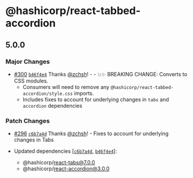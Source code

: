 # @hashicorp/react-tabbed-accordion

## 5.0.0

### Major Changes

- [#300](https://github.com/hashicorp/react-components/pull/300) [`b46f4e4`](https://github.com/hashicorp/react-components/commit/b46f4e41301f6450afa22a3795194941fccd9dae) Thanks [@zchsh](https://github.com/zchsh)! - - 💥✨ BREAKING CHANGE: Converts to CSS modules.
  - Consumers will need to remove any `@hashicorp/react-tabbed-accordion/style.css` imports.
  - Includes fixes to account for underlying changes in `tabs` and `accordion` dependencies

### Patch Changes

- [#296](https://github.com/hashicorp/react-components/pull/296) [`c6b7a4d`](https://github.com/hashicorp/react-components/commit/c6b7a4dc80319d92f694773517d822f0566b229a) Thanks [@zchsh](https://github.com/zchsh)! - Fixes to account for underlying changes in Tabs

- Updated dependencies [[`c6b7a4d`](https://github.com/hashicorp/react-components/commit/c6b7a4dc80319d92f694773517d822f0566b229a), [`b46f4e4`](https://github.com/hashicorp/react-components/commit/b46f4e41301f6450afa22a3795194941fccd9dae)]:
  - @hashicorp/react-tabs@7.0.0
  - @hashicorp/react-accordion@3.0.0
